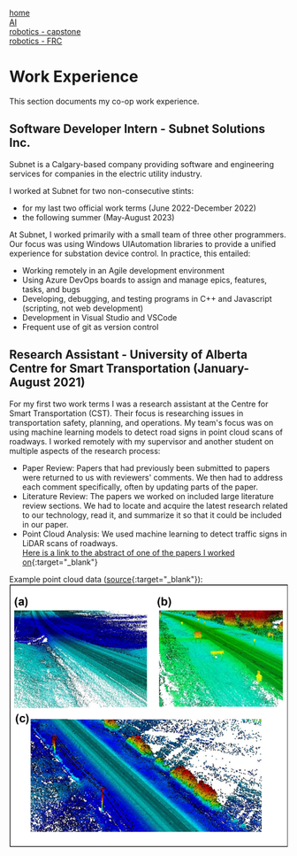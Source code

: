 [home](README.md)  
[AI](ai.md)   
[robotics - capstone](capstone.md)  
[robotics - FRC](robotics.md)

# Work Experience
This section documents my co-op work experience.

## Software Developer Intern - Subnet Solutions Inc.

Subnet is a Calgary-based company providing software and engineering services for companies in the electric utility industry. 

I worked at Subnet for two non-consecutive stints: 
* for my last two official work terms (June 2022-December 2022)
* the following summer (May-August 2023)

At Subnet, I worked primarily with a small team of three other programmers. Our focus was using Windows UIAutomation libraries to provide a unified experience for substation device control. In practice, this entailed:  
* Working remotely in an Agile development environment
* Using Azure DevOps boards to assign and manage epics, features, tasks, and bugs
* Developing, debugging, and testing programs in C++ and Javascript (scripting, not web development)
* Development in Visual Studio and VSCode
* Frequent use of git as version control


## Research Assistant - University of Alberta Centre for Smart Transportation (January-August 2021)

For my first two work terms I was a research assistant at the Centre for Smart Transportation (CST). Their focus is researching issues in transportation safety, planning, and operations. My team's focus was on using machine learning models to detect road signs in point cloud scans of roadways. I worked remotely with my supervisor and another student on multiple aspects of the research process:

* Paper Review: Papers that had previously been submitted to papers were returned to us with reviewers' comments. We then had to address each comment specifically, often by updating parts of the paper.
* Literature Review: The papers we worked on included large literature review sections. We had to locate and acquire the latest research related to our technology, read it, and summarize it so that it could be included in our paper.
* Point Cloud Analysis: We used machine learning to detect traffic signs in LiDAR scans of roadways.  
[Here is a link to the abstract of one of the papers I worked on](https://doi.org/10.1080/15472450.2022.2074792){:target="_blank"}

Example point cloud data ([source](https://journals.sagepub.com/doi/pdf/10.1177/03611981211029934){:target="_blank"}):
![](pointcloud.png)
